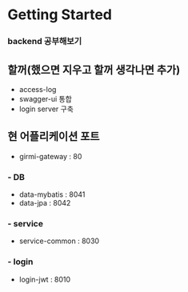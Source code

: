 # Getting Started

### backend 공부해보기

## 할꺼(했으면 지우고 할꺼 생각나면 추가)
- access-log
- swagger-ui 통합
- login server 구축

## 현 어플리케이션 포트

- girmi-gateway : 80

### - DB
- data-mybatis : 8041
- data-jpa : 8042

### - service
- service-common : 8030 

### - login
- login-jwt : 8010

